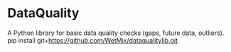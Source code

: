 # DataQuality

A Python library for basic data quality checks (gaps, future data, outliers).
pip install git+https://github.com/WetMix/dataqualitylib.git